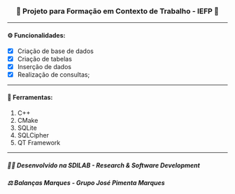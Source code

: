 <h3 align="center"> 
  🚧 Projeto para Formação em Contexto de Trabalho - IEFP 🚧
</h3>

---
#### ⚙️ Funcionalidades:
- [x] Criação de base de dados
- [x] Criação de tabelas
- [x] Inserção de dados
- [x] Realização de consultas;
---
#### 🔧 Ferramentas:
1. C++
2. CMake
3. SQLite
4. SQLCipher
5. QT Framework
---
##### 👨‍💻 Desenvolvido na SDILAB - Research & Software Development 
##### ⚖️ Balanças Marques - Grupo José Pimenta Marques
